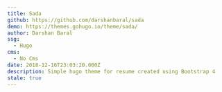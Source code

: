 ```yaml
---
title: Sada
github: https://github.com/darshanbaral/sada
demo: https://themes.gohugo.io/theme/sada/
author: Darshan Baral
ssg:
  - Hugo
cms:
  - No Cms
date: 2018-12-16T23:03:20.000Z
description: Simple hugo theme for resume created using Bootstrap 4
stale: true
---
```

